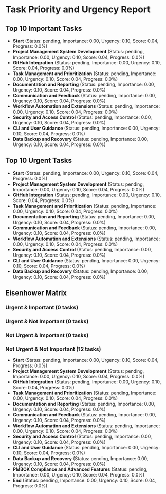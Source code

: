 # Task Priority and Urgency Report

## Top 10 Important Tasks
- **Start** (Status: pending, Importance: 0.00, Urgency: 0.10, Score: 0.04, Progress: 0.0%)
- **Project Management System Development** (Status: pending, Importance: 0.00, Urgency: 0.10, Score: 0.04, Progress: 0.0%)
- **GitHub Integration** (Status: pending, Importance: 0.00, Urgency: 0.10, Score: 0.04, Progress: 0.0%)
- **Task Management and Prioritization** (Status: pending, Importance: 0.00, Urgency: 0.10, Score: 0.04, Progress: 0.0%)
- **Documentation and Reporting** (Status: pending, Importance: 0.00, Urgency: 0.10, Score: 0.04, Progress: 0.0%)
- **Communication and Feedback** (Status: pending, Importance: 0.00, Urgency: 0.10, Score: 0.04, Progress: 0.0%)
- **Workflow Automation and Extensions** (Status: pending, Importance: 0.00, Urgency: 0.10, Score: 0.04, Progress: 0.0%)
- **Security and Access Control** (Status: pending, Importance: 0.00, Urgency: 0.10, Score: 0.04, Progress: 0.0%)
- **CLI and User Guidance** (Status: pending, Importance: 0.00, Urgency: 0.10, Score: 0.04, Progress: 0.0%)
- **Data Backup and Recovery** (Status: pending, Importance: 0.00, Urgency: 0.10, Score: 0.04, Progress: 0.0%)

## Top 10 Urgent Tasks
- **Start** (Status: pending, Importance: 0.00, Urgency: 0.10, Score: 0.04, Progress: 0.0%)
- **Project Management System Development** (Status: pending, Importance: 0.00, Urgency: 0.10, Score: 0.04, Progress: 0.0%)
- **GitHub Integration** (Status: pending, Importance: 0.00, Urgency: 0.10, Score: 0.04, Progress: 0.0%)
- **Task Management and Prioritization** (Status: pending, Importance: 0.00, Urgency: 0.10, Score: 0.04, Progress: 0.0%)
- **Documentation and Reporting** (Status: pending, Importance: 0.00, Urgency: 0.10, Score: 0.04, Progress: 0.0%)
- **Communication and Feedback** (Status: pending, Importance: 0.00, Urgency: 0.10, Score: 0.04, Progress: 0.0%)
- **Workflow Automation and Extensions** (Status: pending, Importance: 0.00, Urgency: 0.10, Score: 0.04, Progress: 0.0%)
- **Security and Access Control** (Status: pending, Importance: 0.00, Urgency: 0.10, Score: 0.04, Progress: 0.0%)
- **CLI and User Guidance** (Status: pending, Importance: 0.00, Urgency: 0.10, Score: 0.04, Progress: 0.0%)
- **Data Backup and Recovery** (Status: pending, Importance: 0.00, Urgency: 0.10, Score: 0.04, Progress: 0.0%)

## Eisenhower Matrix

### Urgent & Important (0 tasks)

### Urgent & Not Important (0 tasks)

### Not Urgent & Important (0 tasks)

### Not Urgent & Not Important (12 tasks)
- **Start** (Status: pending, Importance: 0.00, Urgency: 0.10, Score: 0.04, Progress: 0.0%)
- **Project Management System Development** (Status: pending, Importance: 0.00, Urgency: 0.10, Score: 0.04, Progress: 0.0%)
- **GitHub Integration** (Status: pending, Importance: 0.00, Urgency: 0.10, Score: 0.04, Progress: 0.0%)
- **Task Management and Prioritization** (Status: pending, Importance: 0.00, Urgency: 0.10, Score: 0.04, Progress: 0.0%)
- **Documentation and Reporting** (Status: pending, Importance: 0.00, Urgency: 0.10, Score: 0.04, Progress: 0.0%)
- **Communication and Feedback** (Status: pending, Importance: 0.00, Urgency: 0.10, Score: 0.04, Progress: 0.0%)
- **Workflow Automation and Extensions** (Status: pending, Importance: 0.00, Urgency: 0.10, Score: 0.04, Progress: 0.0%)
- **Security and Access Control** (Status: pending, Importance: 0.00, Urgency: 0.10, Score: 0.04, Progress: 0.0%)
- **CLI and User Guidance** (Status: pending, Importance: 0.00, Urgency: 0.10, Score: 0.04, Progress: 0.0%)
- **Data Backup and Recovery** (Status: pending, Importance: 0.00, Urgency: 0.10, Score: 0.04, Progress: 0.0%)
- **PMBOK Compliance and Advanced Features** (Status: pending, Importance: 0.00, Urgency: 0.10, Score: 0.04, Progress: 0.0%)
- **End** (Status: pending, Importance: 0.00, Urgency: 0.10, Score: 0.04, Progress: 0.0%)
